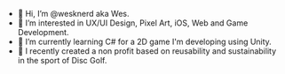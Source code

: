 - 👋 Hi, I’m @wesknerd aka Wes.
- 👀 I’m interested in UX/UI Design, Pixel Art, iOS, Web and Game Development.
- 🌱 I’m currently learning C# for a 2D game I'm developing using Unity.
- 🌟 I recently created a non profit based on reusability and sustainability in the sport of Disc Golf.

<!---
shirkx/shirkx is a ✨ special ✨ repository because its `README.md` (this file) appears on your GitHub profile.
You can click the Preview link to take a look at your changes.
--->
